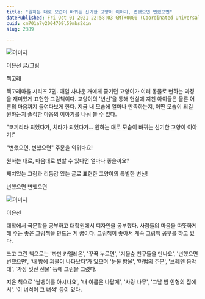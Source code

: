```yaml
---
title: "원하는 대로 모습이 바뀌는 신기한 고양이 이야기, 변했으면 변했으면"
datePublished: Fri Oct 01 2021 22:58:03 GMT+0000 (Coordinated Universal Time)
cuid: cm701a7y2004709l59mbs2din
slug: 2389

---
```



![이미지](https://cdn.hashnode.com/res/hashnode/image/upload/v1739251239713/d7d3df7f-a43a-4818-8292-0f4c1de6a6a3.jpeg)

이은선 글/그림

책고래

책고래마을 시리즈 7권. 매일 사나운 개에게 쫓기던 고양이가 여러 동물로 변하는 과정을 재미있게 표현한 그림책이다. 고양이의 '변신'을 통해 현실에 지친 아이들은 물론 어른의 마음까지 들여다보게 한다. 지금 내 모습에 얼마나 만족하는지, 어떤 모습이 되길 원하는지 솔직한 마음의 이야기를 나눠 볼 수 있다.

"코끼리라 되었다가, 치타가 되었다가... 원하는 대로 모습이 바뀌는 신기한 고양이 이야기!"

"변했으면, 변했으면" 주문을 외워봐요!

원하는 대로, 마음대로 변할 수 있다면 얼마나 좋을까요?

재치있는 그림과 리듬감 있는 글로 표현한 고양이의 특별한 변신!

변했으면 변했으면

![이미지](https://cdn.hashnode.com/res/hashnode/image/upload/v1739251241669/16e95f86-e5ae-4ee8-8835-446db4f0bb39.png)

이은선

대학에서 국문학을 공부하고 대학원에서 디자인을 공부했다. 사람들의 마음을 따뜻하게 해 주는 좋은 그림책을 만드는 게 꿈이다. 그림책이 좋아서 계속 그림책 공부를 하고 있다.

쓰고 그린 책으로는 '까만 카멜레온', '꾸꾹 누르면', '겨울숲 친구들을 만나요', '변했으면 변했으면', '내 방에 괴물이 나타났다'가 있으며 '눈물 방울', '마법의 주문', '브레멘 음악대', '가장 멋진 선물' 등에 그림을 그렸다.

지은 책으로 '쌀뱅이를 아시나요', '내 이름은 나답게', '사랑 나무', '그날 밤 인형의 집에서', '이 녀석이 그 녀석' 등이 있다.